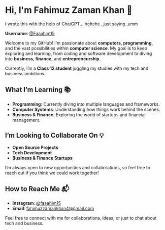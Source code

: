 # Hi, I'm Fahimuz Zaman Khan 👋
I wrote this with the help of ChatGPT... hehehe ..just saying..umm

**Username**: [@Faaahim15](https://github.com/Faaahim15)

Welcome to my GitHub! I'm passionate about **computers**, **programming**, and the vast possibilities within **computer science**. My goal is to keep exploring and learning, from coding and software development to diving into **business**, **finance**, and **entrepreneurship**.

Currently, I’m a **Class 12 student** juggling my studies with my tech and business ambitions.

## What I’m Learning 📚
- **Programming**: Currently diving into multiple languages and frameworks.
- **Computer Systems**: Understanding how things work behind the scenes.
- **Business & Finance**: Exploring the world of startups and financial management.

## I’m Looking to Collaborate On 💡
- **Open Source Projects**
- **Tech Development**
- **Business & Finance Startups**

I’m always open to new opportunities and collaborations, so feel free to reach out if you think we could work together!

## How to Reach Me 📬
- **Instagram**: [@faaahim15](https://www.instagram.com/faaahim15/)
- **Email**: [fahimuzzamankhan4@gmail.com](mailto:fahimuzzamankhan4@gmail.com)

Feel free to connect with me for collaborations, ideas, or just to chat about tech and business.
